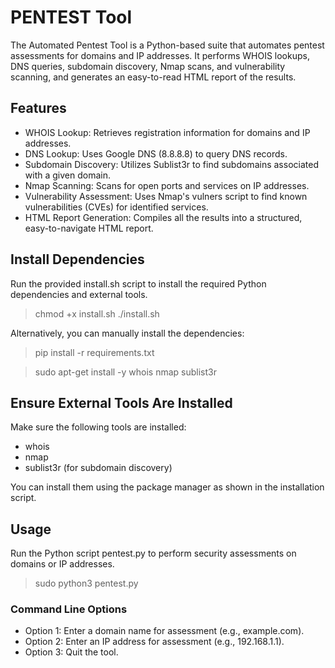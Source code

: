 # PENTEST Tool

The Automated Pentest Tool is a Python-based suite that automates pentest assessments for domains and IP addresses. It performs WHOIS lookups, DNS queries, subdomain discovery, Nmap scans, and vulnerability scanning, and generates an easy-to-read HTML report of the results.


## Features

* WHOIS Lookup: Retrieves registration information for domains and IP addresses.
* DNS Lookup: Uses Google DNS (8.8.8.8) to query DNS records.
* Subdomain Discovery: Utilizes Sublist3r to find subdomains associated with a given domain.
* Nmap Scanning: Scans for open ports and services on IP addresses.
* Vulnerability Assessment: Uses Nmap's vulners script to find known vulnerabilities (CVEs) for identified services.
* HTML Report Generation: Compiles all the results into a structured, easy-to-navigate HTML report.


## Install Dependencies

Run the provided install.sh script to install the required Python dependencies and external tools.

> chmod +x install.sh
./install.sh

Alternatively, you can manually install the dependencies:

> pip install -r requirements.txt

> sudo apt-get install -y whois nmap sublist3r


## Ensure External Tools Are Installed
Make sure the following tools are installed:

* whois
* nmap
* sublist3r (for subdomain discovery)

You can install them using the package manager as shown in the installation script.


## Usage

Run the Python script pentest.py to perform security assessments on domains or IP addresses.

> sudo python3 pentest.py

### Command Line Options
* Option 1: Enter a domain name for assessment (e.g., example.com).
* Option 2: Enter an IP address for assessment (e.g., 192.168.1.1).
* Option 3: Quit the tool.


